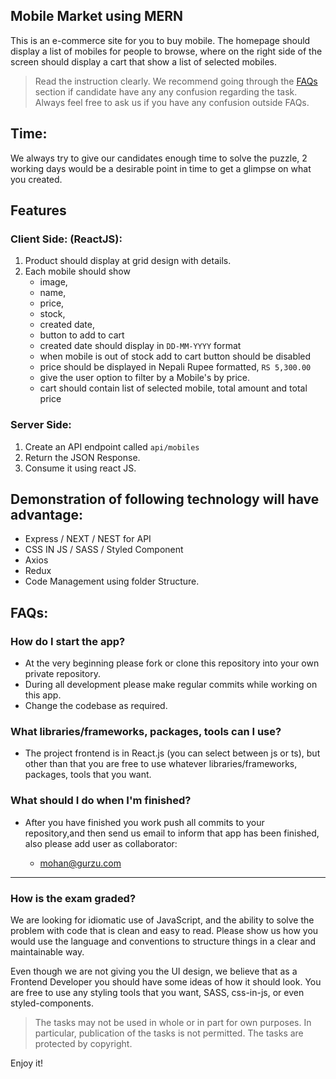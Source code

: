 ## Mobile Market using MERN

This is an e-commerce site for you to buy mobile. The homepage should display a list of mobiles
for people to browse, where on the right side of the screen should display a cart that show a
list of selected mobiles.

> Read the instruction clearly. We recommend going through the [FAQs](#faqs) section if candidate have any
> any confusion regarding the task. Always feel free to ask us if you have any confusion outside FAQs.

## Time:

We always try to give our candidates enough time to solve the puzzle, 2 working days would be a desirable point in time to get a glimpse on what you created.

## Features

### Client Side: (ReactJS):

1. Product should display at grid design with details.
2. Each mobile should show
   - image,
   - name,
   - price,
   - stock,
   - created date,
   - button to add to cart
   - created date should display in `DD-MM-YYYY` format
   - when mobile is out of stock add to cart button should be disabled
   - price should be displayed in Nepali Rupee formatted, `RS 5,300.00`
   - give the user option to filter by a Mobile's by price.
   - cart should contain list of selected mobile, total amount and total price

### Server Side:

1.  Create an API endpoint called `api/mobiles`
2.  Return the JSON Response.
3.  Consume it using react JS.

## Demonstration of following technology will have advantage:

- Express / NEXT / NEST for API
- CSS IN JS / SASS / Styled Component
- Axios
- Redux
- Code Management using folder Structure.

## FAQs:

### How do I start the app?

- At the very beginning please fork or clone this repository into your own private repository.
- During all development please make regular commits while working on this app.
- Change the codebase as required.

### What libraries/frameworks, packages, tools can I use?

- The project frontend is in React.js (you can select between js or ts), but other than that you are free to use whatever
  libraries/frameworks, packages, tools that you want.

### What should I do when I'm finished?

- After you have finished you work push all commits to your repository,and then send us email
  to inform that app has been finished, also please add user as collaborator:
    
    - mohan@gurzu.com


---
### How is the exam graded?

We are looking for idiomatic use of JavaScript, and the ability to solve the problem with code that is clean and easy to
read. Please show us how you would use the language and conventions to structure things in a clear and maintainable way.

Even though we are not giving you the UI design, we believe that as a Frontend Developer you should have some ideas of
how it should look. You are free to use any styling tools that you want, SASS, css-in-js, or even styled-components.

> The tasks may not be used in whole or in part for own purposes. In particular, publication of the tasks is not permitted. The tasks are protected by copyright.

Enjoy it!
